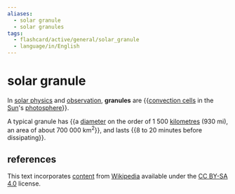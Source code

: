 ```yaml
---
aliases:
  - solar granule
  - solar granules
tags:
  - flashcard/active/general/solar_granule
  - language/in/English
---
```


# solar granule

In [solar physics](solar%20physics.md) and [observation](solar%20observation.md), __granules__ are {{[convection cells](convection%20cell.md) in the [Sun](Sun.md)'s [photosphere](photosphere.md)}}. <!--SR:!2024-10-23,70,310-->

A typical granule has {{a [diameter](diameter.md) on the order of 1&nbsp;500&nbsp;[kilometres](kilometre.md) (930&nbsp;mi), an area of about 700&nbsp;000&nbsp;km<sup>2</sup>}}, and lasts {{8 to 20 minutes before dissipating}}. <!--SR:!2025-01-08,112,290!2024-10-01,35,250-->

## references

This text incorporates [content](https://en.wikipedia.org/wiki/solar_granule) from [Wikipedia](Wikipedia.md) available under the [CC BY-SA 4.0](https://creativecommons.org/licenses/by-sa/4.0/) license.
